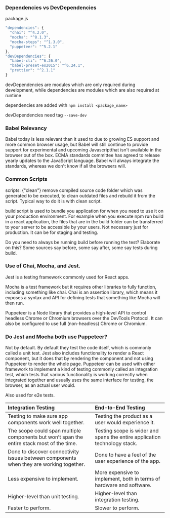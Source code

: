 ### Dependencies vs DevDependencies

package.js

```js
"dependencies": {
  "chai": "^4.2.0",
  "mocha": "^8.1.3",
  "mocha-steps": "^1.3.0",
  "puppeteer": "^5.2.1"
},
"devDependencies": {
  "babel-cli": "^6.26.0",
  "babel-preset-es2015": "^6.24.1",
  "prettier": "^2.1.1"
}
```

devDependencies are modules which are only required during development, while dependencies are modules which are also required at runtime

dependencies are added with `npm install <package_name>`

devDependencies need tag `--save-dev`

### Babel Relevancy

Babel today is less relevant than it used to due to growing ES support and more common browser usage, but Babel will still continue to provide support for experimental and upcoming Javascriptthat isn't available in the browser out of the box. ECMA standards committee has agreed to release yearly updates to the JavaScript language. Babel will always integrate the standards, whereas we don't know if all the browsers will.

### Common Scripts

scripts: {"clean"} remove compiled source code folder which was generated to be executed, to clean outdated files and rebuild it from the script. Typical way to do it is with clean script.

build script is used to bundle you application for when you need to use it on your production environment. For example when you execute npm run build in a react application, the files that are in the build folder can be transferred to your server to be accessible by your users. Not necessary just for production. It can be for staging and testing.

Do you need to always be running build before running the test?
Elaborate on this? Some sources say before, some say after, some say tests during build.

### Use of Chai, Mocha, and Jest.

Jest is a testing framework commonly used for React apps.

Mocha is a test framework but it requires other libraries to fully function, including something like chai. Chai is an assertion library, which means it exposes a syntax and API for defining tests that something like Mocha will then run.

Puppeteer is a Node library that provides a high-level API to control headless Chrome or Chromium browsers over the DevTools Protocol. It can also be configured to use full (non-headless) Chrome or Chromium.

### Do Jest and Mocha both use Puppeteer?

Not by default. By default they test the code itself, which is commonly called a unit test. Jest also includes functionality to render a React component, but it does that by rendering the component and not using Puppeteer to render the whole page. Puppeteer can be used with either framework to implement a kind of testing commonly called an integration test, which tests that various functionality is working correctly when integrated together and usually uses the same interface for testing, the browser, as an actual user would.

Also used for e2e tests.

| Integration Testing                                                                        | End-to-End Testing                                                        |
| :----------------------------------------------------------------------------------------- | :------------------------------------------------------------------------ |
| Testing to make sure app components work well together.                                    | Testing the product as a user would experience it.                        |
| The scope could span multiple components but won’t span the entire stack most of the time. | Testing scope is wider and spans the entire application technology stack. |
| Done to discover connectivity issues between components when they are working together.    | Done to have a feel of the user experience of the app.                    |
| Less expensive to implement.                                                               | More expensive to implement, both in terms of hardware and software.      |
| Higher-level than unit testing.                                                            | Higher-level than integration testing.                                    |
| Faster to perform.                                                                         | Slower to perform.                                                        |
